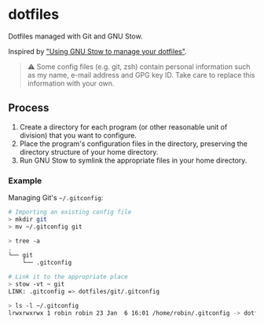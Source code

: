 # dotfiles

Dotfiles managed with Git and GNU Stow.

Inspired by ["Using GNU Stow to manage your dotfiles"](http://brandon.invergo.net/news/2012-05-26-using-gnu-stow-to-manage-your-dotfiles.html).

> ⚠️ Some config files (e.g. git, zsh) contain personal information such as my
> name, e-mail address and GPG key ID. Take care to replace this information
> with your own.

## Process

1. Create a directory for each program (or other reasonable unit of division)
   that you want to configure.
2. Place the program's configuration files in the directory, preserving the
   directory structure of your home directory.
3. Run GNU Stow to symlink the appropriate files in your home directory.


### Example

Managing Git's `~/.gitconfig`:
```sh
# Importing an existing config file
> mkdir git
> mv ~/.gitconfig git

> tree -a 
.
└── git
    └── .gitconfig

# Link it to the appropriate place
> stow -vt ~ git
LINK: .gitconfig => dotfiles/git/.gitconfig

> ls -l ~/.gitconfig
lrwxrwxrwx 1 robin robin 23 Jan  6 16:01 /home/robin/.gitconfig -> dotfiles/git/.gitconfig
```

